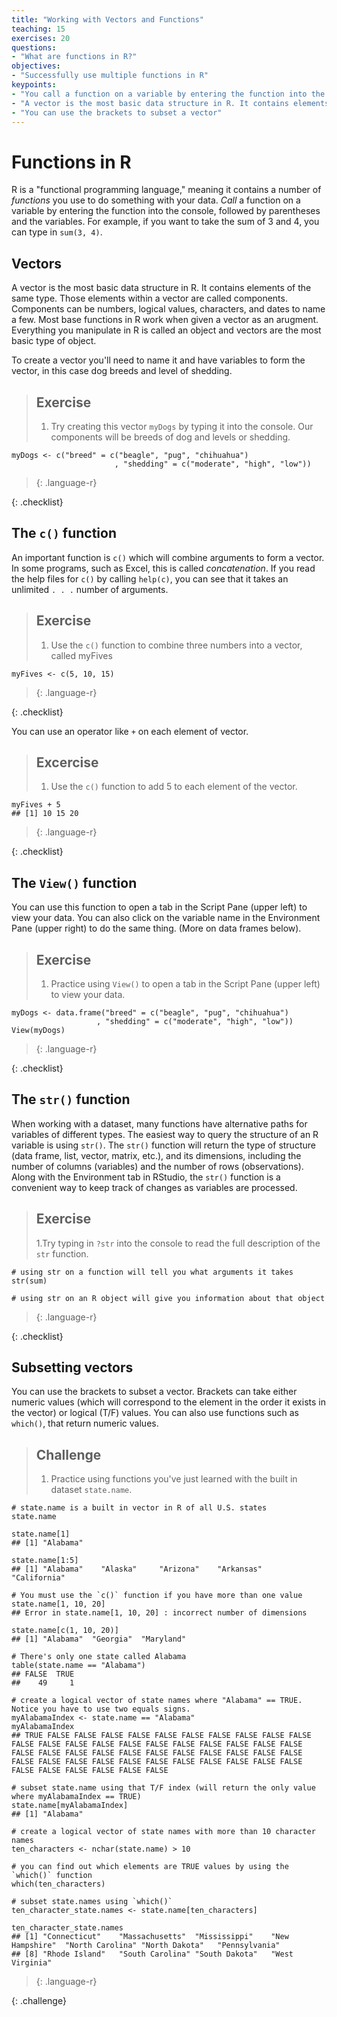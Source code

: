 ```yaml
---
title: "Working with Vectors and Functions"
teaching: 15
exercises: 20
questions:
- "What are functions in R?"
objectives:
- "Successfully use multiple functions in R"
keypoints:
- "You call a function on a variable by entering the function into the console, followed by parentheses and the variables"
- "A vector is the most basic data structure in R. It contains elements of the same type"
- "You can use the brackets to subset a vector"
---
```



# Functions in R
R is a "functional programming language," meaning it contains a number of *functions* you use to do something with your data. *Call* a function on a variable by entering the function into the console, followed by parentheses and the variables. For example, if you want to take the sum of 3 and 4, you can type in `sum(3, 4)`. 

## Vectors
A vector is the most basic data structure in R. It contains elements of the same type. Those elements within a vector are called components. Components can be numbers, logical values, characters, and dates to name a few. Most base functions in R work when given a vector as an arugment. Everything you manipulate in R is called an object and vectors are the most basic type of object.

To create a vector you'll need to name it and have variables to form the vector, in this case dog breeds and level of shedding. 

>## Exercise
> 1. Try creating this vector `myDogs` by typing it into the console. Our components will be breeds of dog and levels or shedding.
>
~~~
myDogs <- c("breed" = c("beagle", "pug", "chihuahua")
                       , "shedding" = c("moderate", "high", "low"))
~~~
> {: .language-r}
>
{: .checklist}

## The `c()` function
An important function is `c()` which will combine arguments to form a vector. In some programs, such as Excel, this is called *concatenation*. If you read the help files for `c()` by calling `help(c)`, you can see that it takes an unlimited `. . .` number of arguments.

>## Exercise
> 1. Use the `c()` function to combine three numbers into a vector, called myFives
>
~~~
myFives <- c(5, 10, 15)
~~~
> {: .language-r}
>
{: .checklist}
 
You can use an operator like `+` on each element of vector. 

>## Excercise
> 1. Use the `c()` function to add 5 to each element of the vector.
~~~
myFives + 5
## [1] 10 15 20
~~~
> {: .language-r}
>
{: .checklist}

## The `View()` function
You can use this function to open a tab in the Script Pane (upper left) to view your data. You can also click on the variable name in the Environment Pane (upper right) to do the same thing. (More on data frames below).

>## Exercise
> 1. Practice using `View()` to open a tab in the Script Pane (upper left) to view your data.
~~~
myDogs <- data.frame("breed" = c("beagle", "pug", "chihuahua")
                   , "shedding" = c("moderate", "high", "low"))
View(myDogs)
~~~
> {: .language-r}
>
{: .checklist}

## The `str()` function
When working with a dataset, many functions have alternative paths for variables of different types. The easiest way to query the structure of an R variable is using `str()`. The `str()` function will return the type of structure (data frame, list, vector, matrix, etc.), and its dimensions, including the number of columns (variables) and the number of rows (observations). Along with the Environment tab in RStudio, the `str()` function is a convenient way to keep track of changes as variables are processed.

>## Exercise
> 1.Try typing in `?str` into the console to read the full description of the `str` function.
>
~~~
# using str on a function will tell you what arguments it takes
str(sum)

# using str on an R object will give you information about that object
~~~
> {: .language-r}
>
{: .checklist}

## Subsetting vectors
You can use the brackets to subset a vector. Brackets can take either numeric values (which will correspond to the element in the order it exists in the vector) or logical (T/F) values. You can also use functions such as `which()`, that return numeric values.

> ## Challenge
> 1. Practice using functions you've just learned with the built in dataset `state.name`.
>
~~~
# state.name is a built in vector in R of all U.S. states
state.name

state.name[1]
## [1] "Alabama"

state.name[1:5]
## [1] "Alabama"    "Alaska"     "Arizona"    "Arkansas"   "California"

# You must use the `c()` function if you have more than one value
state.name[1, 10, 20]
## Error in state.name[1, 10, 20] : incorrect number of dimensions

state.name[c(1, 10, 20)]
## [1] "Alabama"  "Georgia"  "Maryland"

# There's only one state called Alabama
table(state.name == "Alabama")
## FALSE  TRUE 
##    49     1 

# create a logical vector of state names where "Alabama" == TRUE. Notice you have to use two equals signs.
myAlabamaIndex <- state.name == "Alabama"
myAlabamaIndex
## TRUE FALSE FALSE FALSE FALSE FALSE FALSE FALSE FALSE FALSE FALSE FALSE FALSE FALSE FALSE FALSE FALSE FALSE FALSE FALSE FALSE FALSE FALSE FALSE FALSE FALSE FALSE FALSE FALSE FALSE FALSE FALSE FALSE FALSE FALSE FALSE FALSE FALSE FALSE FALSE FALSE FALSE FALSE FALSE FALSE FALSE FALSE FALSE FALSE FALSE

# subset state.name using that T/F index (will return the only value where myAlabamaIndex == TRUE)
state.name[myAlabamaIndex]
## [1] "Alabama"

# create a logical vector of state names with more than 10 character names
ten_characters <- nchar(state.name) > 10

# you can find out which elements are TRUE values by using the `which()` function
which(ten_characters)

# subset state.names using `which()`
ten_character_state.names <- state.name[ten_characters]

ten_character_state.names
## [1] "Connecticut"    "Massachusetts"  "Mississippi"    "New Hampshire"  "North Carolina" "North Dakota"   "Pennsylvania"  
## [8] "Rhode Island"   "South Carolina" "South Dakota"   "West Virginia" 
~~~
> {: .language-r}
>
{: .challenge}
